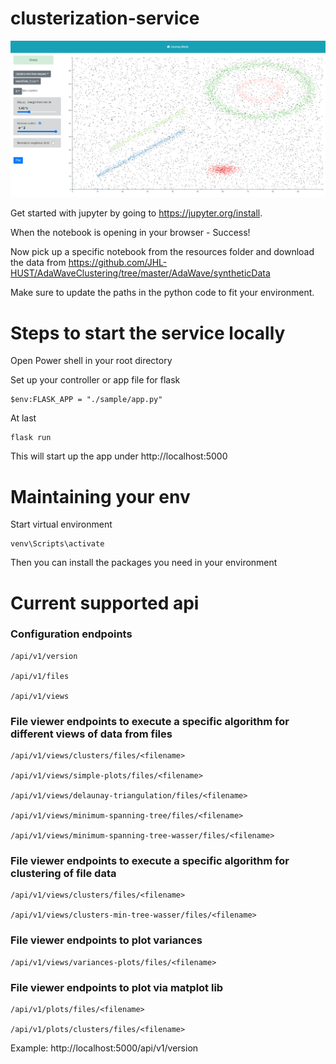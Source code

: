 # clusterization-service
![editor screen](./ressources/imgs/editor_screen.PNG)

Get started with jupyter by going to https://jupyter.org/install.

When the notebook is opening in your browser - Success!

Now pick up a specific notebook from the resources folder and download the data from
https://github.com/JHL-HUST/AdaWaveClustering/tree/master/AdaWave/syntheticData

Make sure to update the paths in the python code to fit your environment.


# Steps to start the service locally
Open Power shell in your root directory

Set up your controller or app file for flask 
```
$env:FLASK_APP = "./sample/app.py"
```

At last
```
flask run
```
This will start up the app under http://localhost:5000

# Maintaining your env
Start virtual environment
```
venv\Scripts\activate
```
Then you can install the packages you need in your environment


# Current supported api

### Configuration endpoints
```
/api/v1/version

/api/v1/files

/api/v1/views
```

### File viewer endpoints to execute a specific algorithm for different views of data from files
```
/api/v1/views/clusters/files/<filename>

/api/v1/views/simple-plots/files/<filename>

/api/v1/views/delaunay-triangulation/files/<filename>

/api/v1/views/minimum-spanning-tree/files/<filename>

/api/v1/views/minimum-spanning-tree-wasser/files/<filename>
```


### File viewer endpoints to execute a specific algorithm for clustering of file data
```
/api/v1/views/clusters/files/<filename>

/api/v1/views/clusters-min-tree-wasser/files/<filename>
```


### File viewer endpoints to plot variances
```
/api/v1/views/variances-plots/files/<filename>
```


### File viewer endpoints to plot via matplot lib
```
/api/v1/plots/files/<filename>

/api/v1/plots/clusters/files/<filename>
```

Example: http://localhost:5000/api/v1/version